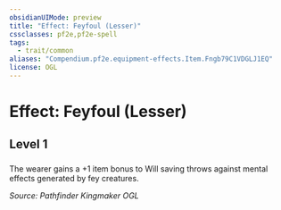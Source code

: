```yaml
---
obsidianUIMode: preview
title: "Effect: Feyfoul (Lesser)"
cssclasses: pf2e,pf2e-spell
tags:
  - trait/common
aliases: "Compendium.pf2e.equipment-effects.Item.Fngb79C1VDGLJ1EQ"
license: OGL
---
```

# Effect: Feyfoul (Lesser)
## Level 1
### 






The wearer gains a +1 item bonus to Will saving throws against mental effects generated by fey creatures.

*Source: Pathfinder Kingmaker*
*OGL*